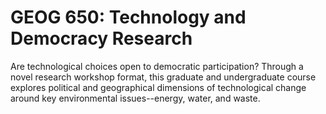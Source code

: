 # GEOG 650: Technology and Democracy Research

Are technological choices open to democratic participation? Through a novel research workshop format, this graduate and undergraduate course explores political and geographical dimensions of technological change around key environmental issues--energy, water, and waste.